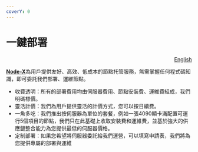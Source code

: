 ```yaml
---
coverY: 0
---
```


# 一鍵部署

<p align="right"><a href="https://docs.node-x.xyz/en/product-manual/one-click-deploymenthttps://docs.node-x.xyz/en/product-manual/one-click-deployment">English</a></p>

[**Node-X**](https://app.node-x.xyz)為用戶提供友好、高效、低成本的節點托管服務，無需掌握任何程式碼知識，即可委託我們部署、運維節點。

* 收費透明：所有的部署費用均由伺服器費用、節點安裝費、運維費組成，我們明碼標價。
* 靈活計價：我們為用戶提供靈活的計價方式，您可以按日續費。
* 一魚多吃：我們推出按伺服器為單位的套餐，例如一張4090顯卡滿配置可運行5個項目的節點，我們只在此基礎上收取安裝費和運維費，並基於強大的供應鏈整合能力為您提供最低的伺服器價格。
* 定制部署：如果您希望將伺服器委託給我們運營，可以填寫申請表，我們將為您提供專屬的部署與運維

